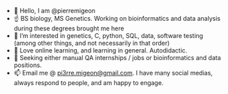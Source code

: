 - 👋 Hello, I am @pierremigeon
- ☝️ BS biology, MS Genetics. Working on bioinformatics and data analysis during these degrees brought me here
- 👀 I’m interested in genetics, C, python, SQL, data, software testing (among other things, and not necessarily in that order)
- 🌱 Love online learning, and learning in general. Autodidactic.
- 💞️ Seeking either manual QA internships / jobs or bioinformatics and data positions.
- 📫 Email me @ pi3rre.migeon@gmail.com. I have many social medias, always respond to people, and am happy to engage.

<!---
pierremigeon/pierremigeon is a ✨ special ✨ repository because its `README.md` (this file) appears on your GitHub profile.
You can click the Preview link to take a look at your changes.
--->
